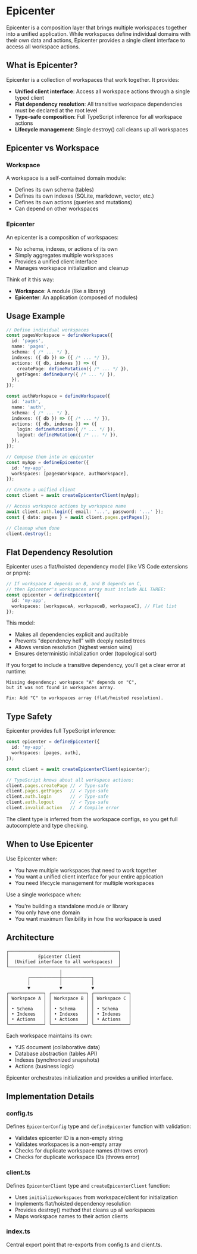 # Epicenter

Epicenter is a composition layer that brings multiple workspaces together into a unified application. While workspaces define individual domains with their own data and actions, Epicenter provides a single client interface to access all workspace actions.

## What is Epicenter?

Epicenter is a collection of workspaces that work together. It provides:

- **Unified client interface**: Access all workspace actions through a single typed client
- **Flat dependency resolution**: All transitive workspace dependencies must be declared at the root level
- **Type-safe composition**: Full TypeScript inference for all workspace actions
- **Lifecycle management**: Single destroy() call cleans up all workspaces

## Epicenter vs Workspace

### Workspace
A workspace is a self-contained domain module:
- Defines its own schema (tables)
- Defines its own indexes (SQLite, markdown, vector, etc.)
- Defines its own actions (queries and mutations)
- Can depend on other workspaces

### Epicenter
An epicenter is a composition of workspaces:
- No schema, indexes, or actions of its own
- Simply aggregates multiple workspaces
- Provides a unified client interface
- Manages workspace initialization and cleanup

Think of it this way:
- **Workspace**: A module (like a library)
- **Epicenter**: An application (composed of modules)

## Usage Example

```typescript
// Define individual workspaces
const pagesWorkspace = defineWorkspace({
  id: 'pages',
  name: 'pages',
  schema: { /* ... */ },
  indexes: ({ db }) => ({ /* ... */ }),
  actions: ({ db, indexes }) => ({
    createPage: defineMutation({ /* ... */ }),
    getPages: defineQuery({ /* ... */ }),
  }),
});

const authWorkspace = defineWorkspace({
  id: 'auth',
  name: 'auth',
  schema: { /* ... */ },
  indexes: ({ db }) => ({ /* ... */ }),
  actions: ({ db, indexes }) => ({
    login: defineMutation({ /* ... */ }),
    logout: defineMutation({ /* ... */ }),
  }),
});

// Compose them into an epicenter
const myApp = defineEpicenter({
  id: 'my-app',
  workspaces: [pagesWorkspace, authWorkspace],
});

// Create a unified client
const client = await createEpicenterClient(myApp);

// Access workspace actions by workspace name
await client.auth.login({ email: '...', password: '...' });
const { data: pages } = await client.pages.getPages();

// Cleanup when done
client.destroy();
```

## Flat Dependency Resolution

Epicenter uses a flat/hoisted dependency model (like VS Code extensions or pnpm):

```typescript
// If workspace A depends on B, and B depends on C,
// then Epicenter's workspaces array must include ALL THREE:
const epicenter = defineEpicenter({
  id: 'my-app',
  workspaces: [workspaceA, workspaceB, workspaceC], // Flat list
});
```

This model:
- Makes all dependencies explicit and auditable
- Prevents "dependency hell" with deeply nested trees
- Allows version resolution (highest version wins)
- Ensures deterministic initialization order (topological sort)

If you forget to include a transitive dependency, you'll get a clear error at runtime:
```
Missing dependency: workspace "A" depends on "C",
but it was not found in workspaces array.

Fix: Add "C" to workspaces array (flat/hoisted resolution).
```

## Type Safety

Epicenter provides full TypeScript inference:

```typescript
const epicenter = defineEpicenter({
  id: 'my-app',
  workspaces: [pages, auth],
});

const client = await createEpicenterClient(epicenter);

// TypeScript knows about all workspace actions:
client.pages.createPage // ✓ Type-safe
client.pages.getPages   // ✓ Type-safe
client.auth.login       // ✓ Type-safe
client.auth.logout      // ✓ Type-safe
client.invalid.action   // ✗ Compile error
```

The client type is inferred from the workspace configs, so you get full autocomplete and type checking.

## When to Use Epicenter

Use Epicenter when:
- You have multiple workspaces that need to work together
- You want a unified client interface for your entire application
- You need lifecycle management for multiple workspaces

Use a single workspace when:
- You're building a standalone module or library
- You only have one domain
- You want maximum flexibility in how the workspace is used

## Architecture

```
┌─────────────────────────────────────────┐
│           Epicenter Client              │
│  (Unified interface to all workspaces)  │
└─────────────────────────────────────────┘
                    │
        ┌───────────┼───────────┐
        │           │           │
        ▼           ▼           ▼
┌─────────────┐ ┌─────────────┐ ┌─────────────┐
│ Workspace A │ │ Workspace B │ │ Workspace C │
│             │ │             │ │             │
│ • Schema    │ │ • Schema    │ │ • Schema    │
│ • Indexes   │ │ • Indexes   │ │ • Indexes   │
│ • Actions   │ │ • Actions   │ │ • Actions   │
└─────────────┘ └─────────────┘ └─────────────┘
```

Each workspace maintains its own:
- YJS document (collaborative data)
- Database abstraction (tables API)
- Indexes (synchronized snapshots)
- Actions (business logic)

Epicenter orchestrates initialization and provides a unified interface.

## Implementation Details

### config.ts
Defines `EpicenterConfig` type and `defineEpicenter` function with validation:
- Validates epicenter ID is a non-empty string
- Validates workspaces is a non-empty array
- Checks for duplicate workspace names (throws error)
- Checks for duplicate workspace IDs (throws error)

### client.ts
Defines `EpicenterClient` type and `createEpicenterClient` function:
- Uses `initializeWorkspaces` from workspace/client for initialization
- Implements flat/hoisted dependency resolution
- Provides destroy() method that cleans up all workspaces
- Maps workspace names to their action clients

### index.ts
Central export point that re-exports from config.ts and client.ts.
